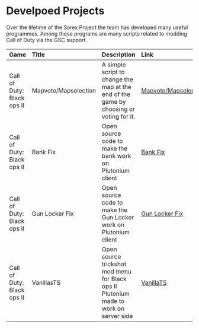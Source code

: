 # Develpoed Projects

Over the lifetime of the Sorex Project the team has developed many useful programmes.
Among these programs are many scripts related to modding Call of Duty via the GSC support. 

|Game|Title|Description|Link|
|:---|:---|:---|:---|
|Call of Duty: Black ops II| Mapvote/Mapselection | A simple script to change the map at the end of the game by choosing or voting for it. | [Mapvote/Mapselection](https://forum.plutonium.pw/topic/2582/release-black-ops-ii-mapvote-mapselection?_=1626340256135) | 
| Call of Duty: Black ops II | Bank Fix | Open source code to make the bank work on Plutonium client| [Bank Fix](https://forum.plutonium.pw/topic/5146/release-zombies-bank-fix) |
| Call of Duty: Black ops II | Gun Locker Fix | Open source code to make the Gun Locker work on Plutonium client| [Gun Locker Fix](https://forum.plutonium.pw/topic/5312/release-gun-locker-fix?_=1626340256140) |
| Call of Duty: Black ops II | VanillasTS | Open source trickshot mod menu for Black ops II Plutonium made to work on server side | [VanillaTS](https://forum.plutonium.pw/topic/7747/release-vanillasts-server-side-trickshot-menu?_=1626340256143) |

